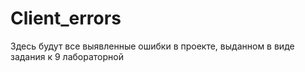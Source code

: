 # Client_errors
 Здесь будут все выявленные ошибки в проекте, выданном в виде задания к 9 лабораторной

